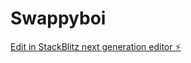 # Swappyboi

[Edit in StackBlitz next generation editor ⚡️](https://stackblitz.com/~/github.com/plasmadice/Swappyboi)